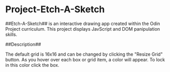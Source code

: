 # Project-Etch-A-Sketch

##Etch-A-Sketch## is an interactive drawing app created within the Odin Project curriculum. This project displays JavScript and DOM panipulation skills.

##Description##

The default grid is 16x16 and can be changed by clicking the "Resize Grid" button.
As you hover over each box or grid item, a color will appear. To lock in this color click the box.
